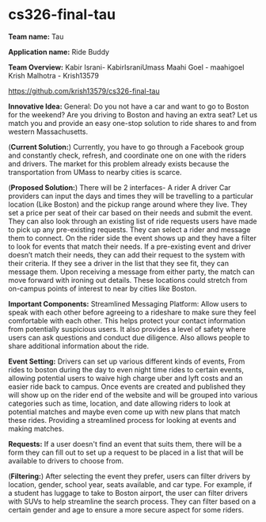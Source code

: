 # cs326-final-tau

**Team name:**
Tau

**Application name:**
Ride Buddy

**Team Overview:**
Kabir Israni- KabirIsraniUmass
Maahi Goel  - maahigoel
Krish Malhotra - Krish13579

https://github.com/krish13579/cs326-final-tau

**Innovative Idea:**
General:
Do you not have a car and want to go to Boston for the weekend? Are you driving to Boston and having an extra seat? Let us match you and provide an easy one-stop solution to ride shares to and from western Massachusetts. 

(**Current Solution:**) 
Currently, you have to go through a Facebook group and constantly check, refresh, and coordinate one on one with the riders and drivers. The market for this problem already exists because the transportation from UMass to nearby cities is scarce. 

(**Proposed Solution:**) 
There will be 2 interfaces-
A rider
A driver
Car providers can input the days and times they will be travelling to a particular location (Like Boston) and the pickup range around where they live. They set a price per seat of their car based on their needs and submit the event. They can also look through an existing list of ride requests users have made to pick up any pre-existing requests. They can select a rider and message them to connect.
On the rider side the event shows up and they have a filter to look for events that match their needs. If a pre-existing event and driver doesn’t match their needs, they can add their request to the system with their criteria. If they see a driver in the list that they see fit, they can message them. Upon receiving a message from either party, the match can move forward with ironing out details.
These locations could stretch from on-campus points of interest to near by cities like Boston.

**Important Components:**
Streamlined Messaging Platform:
Allow users to speak with each other before agreeing to a rideshare to make sure they feel comfortable with each other. This helps protect your contact information from potentially suspicious users. It also provides a level of safety where users can ask questions and conduct due diligence. Also allows people to share additional information about the ride. 

**Event Setting:**
Drivers can set up various different kinds of events, From rides to boston during the day to even night time rides to certain events, allowing potential users to waive high charge uber and lyft costs and an easier ride back to campus. Once events are created and published they will show up on the rider end of the website and will be grouped into various categories such as time, location, and date allowing riders to look at potential matches and maybe even come up with new plans that match these rides. Providing a streamlined process for looking at events and making matches. 

**Requests:**
If a user doesn't find an event that suits them, there will be a form they can fill out to set up a request to be placed in a list that will be available to drivers to choose from. 


(**Filtering:**) 
After selecting the event they prefer, users can filter drivers by location, gender, school year, seats available, and car type. For example, if a student has luggage to take to Boston airport, the user can filter drivers with SUVs to help streamline the search process. They can filter based on a certain gender and age to ensure a more secure aspect for some riders. 

